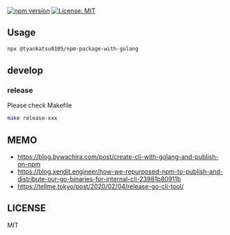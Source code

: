 [![npm version](https://badge.fury.io/js/%40tyankatsu0105%2Fnpm-package-with-golang.svg)](https://badge.fury.io/js/%40tyankatsu0105%2Fnpm-package-with-golang)
[![License: MIT](https://img.shields.io/badge/License-MIT-yellow.svg)](https://opensource.org/licenses/MIT)

## Usage

```bash
npx @tyankatsu0105/npm-package-with-golang
```

## develop

### release

Please check Makefile

```bash
make release-xxx
```

## MEMO

- https://blog.bywachira.com/post/create-cli-with-golang-and-publish-on-npm
- https://blog.xendit.engineer/how-we-repurposed-npm-to-publish-and-distribute-our-go-binaries-for-internal-cli-23981b80911b
- https://tellme.tokyo/post/2020/02/04/release-go-cli-tool/

## LICENSE

MIT
